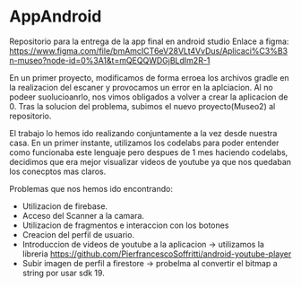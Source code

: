 # AppAndroid
Repositorio para la entrega de la app final en android studio
Enlace a figma: https://www.figma.com/file/bmAmcICT6eV28VLt4VvDus/Aplicaci%C3%B3n-museo?node-id=0%3A1&t=mQEQQWDGjBLdIm2R-1

En un primer proyecto, modificamos de forma erroea los archivos gradle en la realizacion del escaner y provocamos un error en la aplciacion.
Al no podeer suolucioanrlo, nos vimos obligados a volver a crear la aplicacion de 0.
Tras la solucion del problema, subimos el nuevo proyecto(Museo2) al repositorio.

El trabajo lo hemos ido realizando conjuntamente a la vez desde nuestra casa.
En un primer instante, utilizamos los codelabs para poder entender como funcionaba este lenguaje pero despues de 1 mes haciendo codelabs, decidimos que era mejor visualizar videos de youtube ya que nos quedaban los conecptos mas claros.

Problemas que nos hemos ido encontrando:
  - Utilizacion de firebase.
  - Acceso del Scanner a la camara.
  - Utilizacion de fragmentos e interaccion con los botones 
  - Creacion del perfil de usuario.
  - Introduccion de videos de youtube a la aplicacion -> utilizamos la libreria https://github.com/PierfrancescoSoffritti/android-youtube-player
  - Subir imagen de perfil a firestore -> probelma al convertir el bitmap a string por usar sdk 19.
 
